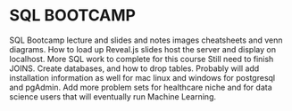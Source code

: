 # SQL BOOTCAMP

SQL Bootcamp lecture and slides and notes images cheatsheets and venn diagrams. How to load up Reveal.js slides host the server and display on localhost. More SQL work to complete for this course Still need to finish JOINS. Create databases, and how to drop tables. Probably will add installation information as well for mac linux and windows for postgresql and  pgAdmin. Add more problem sets for healthcare niche and for data science users that will eventually run Machine Learning.